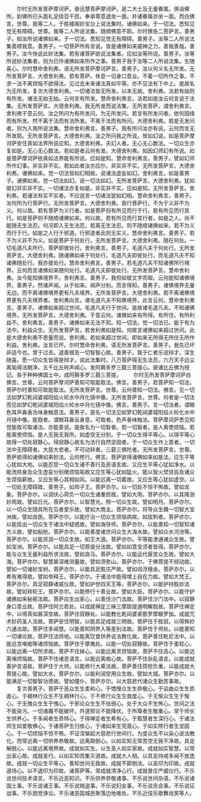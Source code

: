 <!-- { "loadSidebar": true } -->
　　尔时无所发菩萨摩诃萨。奋迅慧菩萨摩诃萨。是二大士及无量眷属。俱诣佛所。到佛所已头面礼足绕百千匝。奉承尊意退坐一面。并诸眷属亦坐一面。而白佛言。世尊。我等二人。于胜楼阁妙宝台上说法集时。诸佛如来。于一切法。悉知见觉无有障碍。世尊。我等二人所说法集。随顺佛意不耶。尔时佛告二菩萨言。善男子。如汝所说诸佛如来。于一切法。悉知见觉无有障碍。善男子。汝等二人所说法集善顺我意。善男子。一切菩萨所有言说。皆是诸佛如来威神之力。善哉善哉。善男子。汝今快说此妙法集。若有诸菩萨欲说法集者。应如汝等所说。善男子。汝等所说妙法集者。则为已作诸佛如来所作之事。善男子我于汝等二人所说法集。生随喜心。尔时慧命舍利弗。语无所发菩萨摩诃萨言。善男子。汝以何义名无所发。无所发菩萨言。大德舍利弗。若有菩萨。休息一切身口意业。不着一切所作之事。不求一法不离烦恼不欲得法。见过去未来诸法真如平等。亦不见法有下中上。是故名为无所发。复次大德舍利弗。一切诸法皆无所发。以本无故。舍利弗。法若有始则有所发。诸法无始无始。云何言有所发。慧命舍利弗言。法若如是汝云何言说于法集。无所发菩萨言。大德舍利弗。我无所发而说法集。无所发菩萨。谓舍利弗言。舍利弗于意云何。汝之所问为有所发问。为无所发问。若言有所发问者。依何因缘而有所发。然不离于法而有法所发。不离于法而有所问。大德舍利弗。若是无发问者。则为入我所说法集。慧命舍利弗言。善男子。我有所问汝亦有说。云何而言无所发耶。无所发菩萨言。大德舍利弗。汝之所问我之所说。皆如幻说。如是菩萨摩诃萨安住真如法界所说应知。大德舍利弗。夫幻人者。无心无心数法。一切众生亦复如是。无心无心数法。若如是者云何有发。大德舍利弗。如因幻师幻有所说。如是菩萨摩诃萨依真如法界能有所说。应如是知。慧命舍利弗言。善男子。譬如幻师所作幻事。非实非不实。若如此者汝亦应尔。非实非不实。无所发菩萨言。大德舍利弗。诸佛如来。觉一切法皆如幻相故。说诸法虚妄如幻。舍利弗言。如是善男子。诸佛如来。觉一切法如幻。说一切法如幻。无所发菩萨言。大德舍利弗。犹如彼幻非实非不实。一切诸法亦复如是。非实非不实。应如是知。无所发菩萨言。舍利弗。若诸法有实不实者。不应说言一切诸法犹如幻相。慧命舍利弗言。善男子。汝何所为行菩萨行。无所发菩萨言。大德舍利弗。我行菩萨行。不为于义非不为义。何以故。若有菩萨为义行者。如是菩萨则有所见而行于行。若有所见而行其行。如是菩萨则不随顺诸佛如来。何以故。若有所见而行其行者。如是之人。尚不能随无生法忍。何况即入无生法忍。若离无生法忍。则不随顺诸佛如来。若不为义而行于行。如是之人行于邪道。行邪道者此则无实义。慧命舍利弗言。善男子。若不为义非不为义。如是菩萨于何处行。无所发菩萨言。大德舍利弗。随在何处。一切毛道凡夫所行。菩萨即彼处行。舍利弗言。善男子。毛道凡夫于何处行。无所发菩萨言。大德舍利弗。随诸佛如来于何处行。毛道凡夫即彼处行。而毛道凡夫不知诸佛随处行。我亦彼处行。慧命舍利弗言。善男子。若毛道凡夫不知诸佛所行境界。云何而言诸佛如来随何处行。毛道凡夫即彼处行。无所发菩萨言。慧命舍利弗。汝今能知佛境界不。舍利弗言。善男子。我但如彼文字而取。云何能知诸佛境界。善男子。然诸声闻。从于如来。闻声分别。而言得知。善男子。诸佛境界无量无边。而不离诸佛境界更有凡夫境界。无所发菩萨言。大德舍利弗。若不离诸佛境界更有凡夫境界者。舍利弗向言。诸毛道凡夫不知佛境界。此言云何。慧命舍利弗言。善男子。诸佛如来超过世间。毛道凡夫行于世间。是故诸毛道凡夫。不知诸佛境界。无所发菩萨言。大德舍利弗。于意云何。诸佛如来有所得。有所住。有所利益不。舍利弗言。善男子。诸佛如来无法不知。知一切法。觉一切法已。能于有为法中。利益众生。无所发菩萨言。若舍利弗如是知。何故言诸佛如来超过世间。此是大德舍利弗不思量而说。舍利弗。若如来超过世间。即如来无所得无所住无所作利益。舍利弗。汝言已坏。尔时慧命舍利弗。语无所发菩萨言。善男子。我先已坏非适今也。曾于过去。退善根及一切智智心故。善男子。我于仁者乐说辩才。深生随喜。愿一切众生皆得是辩才。说此法集时。八万菩萨得无生法忍。六万天子远尘离垢得法眼净。五千比丘转声闻心。发阿耨多罗三藐三菩提心。彼诸比丘佛为授记。各于种种佛国土中。成阿耨多罗三藐三菩提。
　　尔时无所发菩萨摩诃萨白佛言。世尊。云何菩萨摩诃萨善知可取能取法。佛言。善男子。若菩萨知一切法。菩萨尔时善知可取能取法。无所发菩萨言。世尊。云何善知一切法。佛言。见一切法如梦幻乾闼婆城阳焰火轮水中月化镜中像。无所发菩萨言。世尊。何者是一切法而见如梦幻乾闼婆城阳焰火轮水中月化镜中像。佛言。善男子。言一切法者。谓眼色耳声鼻香舌味身触意法。善男子。是名一切法见如梦幻乾闼婆城阳焰火轮化水中月镜中像。能取者。谓眼耳鼻舌身意。可取者。色声香味触法。菩萨摩诃萨悉见知觉能取可取诸法。亦能善说。是故名为一切智者。若一切智者。是人离使烦恼。若能离使烦恼。是人无我无我所。如虚空无分别。于一切众生得平等心。以得平等心故得一切处寂静心。得寂静心故名为法行自然坚固者。于一切众生作上首者。一切法中无障碍者。大慈大悲者。不可动转者。三藐三佛陀者。无所发菩萨言。世尊。菩萨欲得如诸佛如来妙法。云何修行。佛言。菩萨欲得诸佛如来如是法。应生平等心犹如大地。以能忍受一切众生诸不善行及恶语言故。又应生平等心犹如净水。以能洗除身及众生虚妄分别微烦恼垢故又应生等心犹如猛火。能以智火焚烧自及诸众生烦恼薪故。又应生等心其相如风。以能远离一切着故。又应生等心犹如虚空。以一切处无障碍故。善男子。如师子王。菩萨亦尔。以一切处不惊不怖故。譬如龙象。菩萨亦尔。以调伏心荷负一切众生诸重担故。譬如大雨。菩萨亦尔。以其降澍妙雨故。譬如日光。菩萨亦尔。以智慧光。照一切众生故。譬如明月。菩萨亦尔。以一切众生随其所在见者爱乐故。譬如大商主。菩萨亦尔。将导众生趣一切智大宝洲故。譬如良医。菩萨亦尔。以能疗治一切众生烦恼病故。如拔刺者。菩萨亦尔。以能拔出一切众生于诸法中疑惑故。譬如海导师。菩萨亦尔。以能善知一切智知诸方义故。譬如船舫。菩萨亦尔。以能善度诸世间众生大海水故。譬如众水河池等。菩萨亦尔。以能资润一切众生故。如王大道。菩萨亦尔。平等能津通诸众生故。譬如宝洲。菩萨亦尔。以能具足一切菩提分法故。譬如如意宝须者皆得。菩萨亦尔。能与众生无量利益所求法故。譬如良马。菩萨亦尔。以能运代疲苦众生故。譬如大海。菩萨亦尔。智慧甚深难测量故。譬如须弥山。菩萨亦尔。于佛菩提不倾动故。譬如一切诸妙宝树。菩萨亦尔。以能具足胜庄严故。譬如阎浮檀金。菩萨亦尔。以希有难得故。譬如帝释王。菩萨亦尔。于诸法中能得增上自在力故。譬如大梵王。菩萨亦尔。具足寂静诸威仪故。譬如护世四天王等。菩萨亦尔。以能护持胜妙法故。譬如转轮王。菩萨亦尔。以能修行十善业故。譬如大臣。菩萨亦尔。以能守护诸佛如来秘密法故。菩萨应生出家心。以善住沙门法故。菩萨住沙门法中。以寂静身口意业故。菩萨住阿兰若处。以成就禅定三昧三摩跋提通明解脱故。菩萨住禅定中。以得真如甚深空故。菩萨住寂静处。以能教化乾闼婆紧那罗摩睺罗伽。成就咒术妙药圣人法故。菩萨安住明智。以能具足成就三明故。菩萨住于胜寂。以得殊妙六通法故。菩萨住多闻慧。以能善知阴界入等差别法故。菩萨住于师处。以能善知一切诸论故。菩萨住法师地。以能离饮食供养说法教化故。菩萨善住毗尼法中。以能远贪嗔痴等诸烦恼故。菩萨住于摩夷处。以能一切处寂静故。菩萨住于柔软心。以能远离一切所求故。菩萨不住掉心。以能远离贪烦恼故。菩萨不住高心。以能远离嗔烦恼故。菩萨不住诸恶语言。以能远离痴心故。菩萨不住杂乱语言。以能成就善护言语故。菩萨住于大师。以能修行大乘法故。菩萨善住荷担负重。以能成就大菩提心故。譬如大水。菩萨亦尔。以能利润受用众生故。譬如大城。菩萨亦尔。以能满足一切智智功德故。譬如僮仆。菩萨亦尔。以大慈悲代诸众生勤苦事故。
　　复次善男子。菩萨于恶众生生柔和心。于憍慢众生生恭敬心。于谄曲众生生质直心。于稠林行众生不生稠林行心。于不修行众生生救度心。于无惭众生生于惭心。于无愧众生生于愧心。于邪论众生生不怯弱心。处于大众不生怖心。世间之法不能染污。一切诸魔不能破坏。外道邪论不能降伏。于所尊者生敬重心。常于师长生供养心。于多闻者生奇特心。于得禅定者生希有心。于黠慧者生深行心。于诸法师生如爱敬佛心。于诸菩萨生归依心。于诸如来生究竟心。于如实修行者生坚固心。于一切烦恼不惊不怖。不证涅槃起大慈悲行世间行。为度众生不以染心说法教化。而常远离一切供养恭敬故。远离颠倒心。以如实知无常苦空无我不净故。具足解脱心。以能远离境界故。成就如实生。以生圣人如实家故。成就如实智慧。以常出家心故。成就圣行。以如实知苦集灭道故。成就大人相。以具足持戒多闻不放逸故。成就一切众生平等心。善知世间无我故。成就不颠倒法。以圣印为印故。成就道场心。以不退印为印故。诸菩萨等。常成就清净心行。成就普庄严威仪行。不乐说世间技术语言。不乐近恶知识。不乐供养恭敬诸事。不乐说世间杂语。不乐说诸国土事。不乐说诸王事。不乐说贼盗事。不乐说妇女事。不乐说吉会事。不乐说征战事。不乐朋党诤讼。不乐诸恶国城邑聚落边地难处。不乐近伎乐歌舞戏笑等人。
